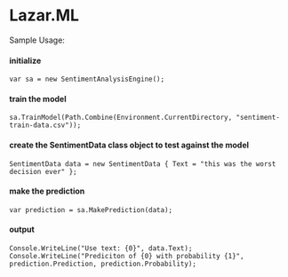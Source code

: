 # Lazar.ML
Sample Usage:

#### initialize
`var sa = new SentimentAnalysisEngine();`

#### train the model
`sa.TrainModel(Path.Combine(Environment.CurrentDirectory, "sentiment-train-data.csv"));`

#### create the SentimentData class object to test against the model
`SentimentData data = new SentimentData { Text = "this was the worst decision ever" };`

#### make the prediction
`var prediction = sa.MakePrediction(data);`

#### output
`Console.WriteLine("Use text: {0}", data.Text);`<br />
`Console.WriteLine("Prediciton of {0} with probability {1}", prediction.Prediction, prediction.Probability);`
